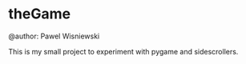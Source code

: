theGame
=======
@author: Pawel Wisniewski

This is my small project to experiment with pygame and sidescrollers. 

